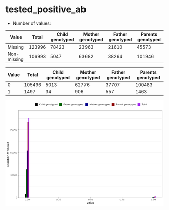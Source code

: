 # tested_positive_ab
- Number of values:

| Value | Total | Child genotyped | Mother genotyped | Father genotyped | Parents genotyped |
| ----- | ----- | --------------- | ---------------- | ---------------- |---------------- |
| Missing | 123996 | 78423 | 23963 | 21610 | 45573 |
| Non-missing | 106993 | 5047 | 63682 | 38264 | 101946 |

| Value | Total | Child genotyped | Mother genotyped | Father genotyped | Parents genotyped |
| ----- | ----- | --------------- | ---------------- | ---------------- |---------------- |
| 0 | 105496 | 5013 | 62776 | 37707 | 100483 |
| 1 | 1497 | 34 | 906 | 557 | 1463 |



![](tested_positive_ab_n.png)



